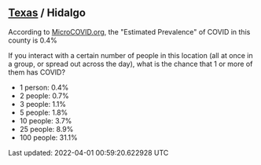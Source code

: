 
## [Texas](/united-states/texas) / Hidalgo

According to [MicroCOVID.org](http://microcovid.org),
the "Estimated Prevalence" of COVID in this county is 0.4%

If you interact with a certain number of people in this location
(all at once in a group, or spread out across the day), what is the chance that
1 or more of them has COVID?

- 1 person: 0.4%
- 2 people: 0.7%
- 3 people: 1.1%
- 5 people: 1.8%
- 10 people: 3.7%
- 25 people: 8.9%
- 100 people: 31.1%

Last updated: 2022-04-01 00:59:20.622928 UTC
